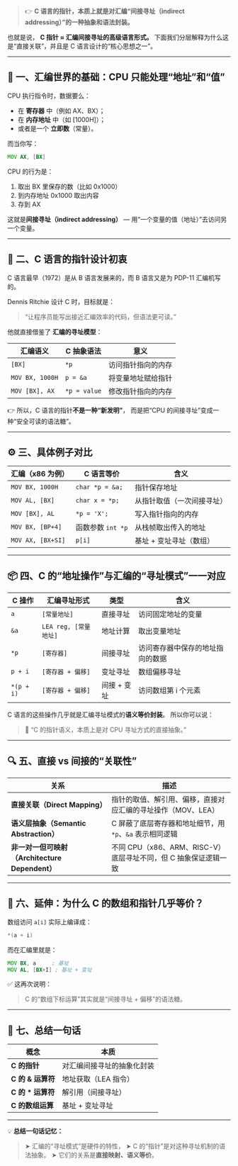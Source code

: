 > 👉 **C 语言的指针，本质上就是对汇编“间接寻址（indirect addressing）”的一种抽象和语法封装。**

也就是说，
**C 指针 ≈ 汇编间接寻址的高级语言形式。**
下面我们分层解释为什么这是“直接关联”，并且是 C 语言设计的“核心思想之一”。

---

## 🧩 一、汇编世界的基础：CPU 只能处理“地址”和“值”

CPU 执行指令时，数据要么：

* 在 **寄存器** 中（例如 AX、BX）；
* 在 **内存地址** 中（如 [1000H]）；
* 或者是一个 **立即数**（常量）。

而当你写：

```asm
MOV AX, [BX]
```

CPU 的行为是：

1. 取出 BX 里保存的数（比如 0x1000）
2. 到内存地址 0x1000 取出内容
3. 存到 AX

这就是**间接寻址（indirect addressing）**
— 用“一个变量的值（地址）”去访问另一个变量。

---

## 🧠 二、C 语言的指针设计初衷

C 语言最早（1972）是从 B 语言发展来的，而 B 语言又是为 PDP-11 汇编机写的。

Dennis Ritchie 设计 C 时，目标就是：

> “让程序员能写出接近汇编效率的代码，但语法更可读。”

他就直接借鉴了 **汇编的寻址模型**：

| 汇编语义            | C 抽象语法       | 意义        |
| --------------- | ------------ | --------- |
| `[BX]`          | `*p`         | 访问指针指向的内存 |
| `MOV BX, 1000H` | `p = &a`     | 将变量地址赋给指针 |
| `MOV [BX], AX`  | `*p = value` | 修改指针指向的内存 |

👉 所以，C 语言的指针**不是一种“新发明”**，
而是把“CPU 的间接寻址”变成一种“安全可读的语法糖”。

---

## ⚙️ 三、具体例子对比

| 汇编（x86 为例）        | C 语言等价          | 含义            |
| ----------------- | --------------- | ------------- |
| `MOV BX, 1000H`   | `char *p = &a;` | 指针保存地址        |
| `MOV AL, [BX]`    | `char x = *p;`  | 从指针取值（一次间接寻址） |
| `MOV [BX], AL`    | `*p = 'X';`     | 写入指针指向的内存     |
| `MOV BX, [BP+4]`  | 函数参数 `int *p`   | 从栈帧取出传入的地址    |
| `MOV AX, [BX+SI]` | `p[i]`          | 基址 + 变址寻址（数组） |

---

## 📦 四、C 的“地址操作”与汇编的“寻址模式”一一对应

| C 操作       | 汇编寻址形式            | 类型      | 含义               |
| ---------- | ----------------- | ------- | ---------------- |
| `a`        | `[常量地址]`          | 直接寻址    | 访问固定地址的变量        |
| `&a`       | `LEA reg, [常量地址]` | 地址计算    | 取出变量地址           |
| `*p`       | `[寄存器]`           | 间接寻址    | 访问寄存器中保存的地址指向的数据 |
| `p + i`    | `[寄存器 + 偏移]`      | 变址寻址    | 数组偏移寻址           |
| `*(p + i)` | `[寄存器 + 偏移]`      | 间接 + 变址 | 访问数组第 i 个元素      |

C 语言的这些操作几乎就是汇编寻址模式的**语义等价封装**。
所以你可以说：

> 💬 “C 的指针语义，本质上是对 CPU 寻址方式的直接抽象。”

---

## 🔍 五、直接 vs 间接的“关联性”

| 关系                                   | 描述                                        |
| ------------------------------------ | ----------------------------------------- |
| **直接关联（Direct Mapping）**             | 指针的取值、解引用、偏移，直接对应汇编的寻址操作（MOV、LEA）         |
| **语义层抽象（Semantic Abstraction）**      | C 屏蔽了底层寄存器和地址细节，用 `*p`、`&a` 表示相同逻辑        |
| **非一对一但可映射（Architecture Dependent）** | 不同 CPU（x86、ARM、RISC-V）底层寻址不同，但 C 抽象保证逻辑一致 |

---

## 🧮 六、延伸：为什么 C 的数组和指针几乎等价？

数组访问 `a[i]` 实际上编译成：

```c
*(a + i)
```

而在汇编里就是：

```asm
MOV BX, a     ; 基址
MOV AL, [BX+I] ; 基址 + 变址
```

✅ 这再次说明：

> C 的“数组下标运算”其实就是“间接寻址 + 偏移”的语法糖。

---

## 🧩 七、总结一句话

| 概念            | 本质            |
| ------------- | ------------- |
| **C 的指针**     | 对汇编间接寻址的抽象化封装 |
| **C 的 & 运算符** | 地址获取（LEA 指令）  |
| **C 的 * 运算符** | 解引用（间接寻址）     |
| **C 的数组运算**   | 基址 + 变址寻址     |

---

💡 **总结一句话记忆：**

> ➤ 汇编的“寻址模式”是硬件的特性，
> ➤ C 的“指针”是对这种寻址机制的语法抽象。
> ➤ 它们的关系是**直接映射、语义等价**。
